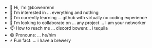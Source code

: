 - 👋 Hi, I’m @bowenrenn
- 👀 I’m interested in ... everything and nothing
- 🌱 I’m currently learning ... github with virtually no coding experience
- 💞️ I’m looking to collaborate on ... any project ... I am your networker
- 📫 How to reach me ... discord bowenr... i tequila
- 😄 Pronouns: ... he/him
- ⚡ Fun fact: ... i have a brewery 

<!---
bowenrenn/bowenrenn is a ✨ special ✨ repository because its `README.md` (this file) appears on your GitHub profile.
You can click the Preview link to take a look at your changes.
--->
